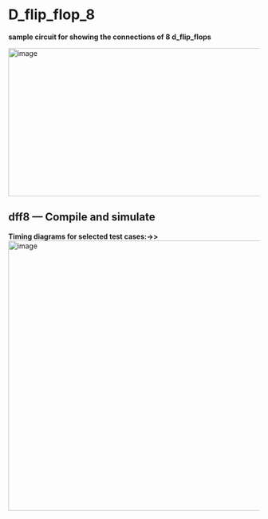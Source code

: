 <h1>D_flip_flop_8</h1>

**sample circuit for showing the connections of 8 d_flip_flops**

<img width="947" height="297" alt="image" src="https://github.com/user-attachments/assets/84841d78-2067-4141-af7c-c0428b69fc88" />

## dff8 — Compile and simulate

**Timing diagrams for selected test cases:->>**
<img width="875" height="541" alt="image" src="https://github.com/user-attachments/assets/6d6255a5-377e-461f-b999-c3fc92d3dc34" />

